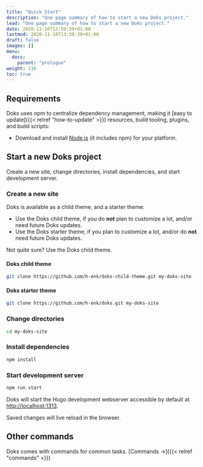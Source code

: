 ```yaml
---
title: "Quick Start"
description: "One page summary of how to start a new Doks project."
lead: "One page summary of how to start a new Doks project."
date: 2020-11-16T13:59:39+01:00
lastmod: 2020-11-16T13:59:39+01:00
draft: false
images: []
menu:
  docs:
    parent: "prologue"
weight: 110
toc: true
---
```


## Requirements

Doks uses npm to centralize dependency management, making it [easy to update]({{< relref "how-to-update" >}}) resources, build tooling, plugins, and build scripts:

- Download and install [Node.js](https://nodejs.org/) (it includes npm) for your platform.

## Start a new Doks project

Create a new site, change directories, install dependencies, and start development server.

### Create a new site

Doks is available as a child theme, and a starter theme:

- Use the Doks child theme, if you do __not__ plan to customize a lot, and/or need future Doks updates.
- Use the Doks starter theme, if you plan to customize a lot, and/or do __not__ need future Doks updates.

Not quite sure? Use the Doks child theme.

#### Doks child theme

``` bash
git clone https://github.com/h-enk/doks-child-theme.git my-doks-site
```

#### Doks starter theme

``` bash
git clone https://github.com/h-enk/doks.git my-doks-site
```

### Change directories

``` bash
cd my-doks-site
```

### Install dependencies

``` bash
npm install
```

### Start development server

``` bash
npm run start
```

Doks will start the Hugo development webserver accessible by default at [http://localhost:1313](http://localhost:1313).

Saved changes will live reload in the browser.

## Other commands

Doks comes with commands for common tasks. [Commands →]({{< relref "commands" >}})
